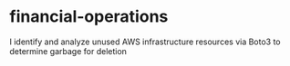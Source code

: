# financial-operations
I identify and analyze unused AWS infrastructure resources via Boto3 to determine garbage for deletion
